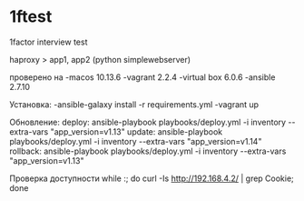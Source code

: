 # 1ftest
1factor interview test

haproxy > app1, app2 (python simplewebserver)

проверено на 
-macos 10.13.6 
-vagrant 2.2.4
-virtual box 6.0.6
-ansible 2.7.10

Установка:
-ansible-galaxy install -r requirements.yml 
-vagrant up

Обновление:
deploy:
  ansible-playbook playbooks/deploy.yml  -i inventory --extra-vars "app_version=v1.13"
update:
  ansible-playbook playbooks/deploy.yml  -i inventory --extra-vars "app_version=v1.14"
rollback:
  ansible-playbook playbooks/deploy.yml  -i inventory --extra-vars "app_version=v1.13"

Проверка доступности
while :;   do curl -Is http://192.168.4.2/ | grep Cookie;  done
